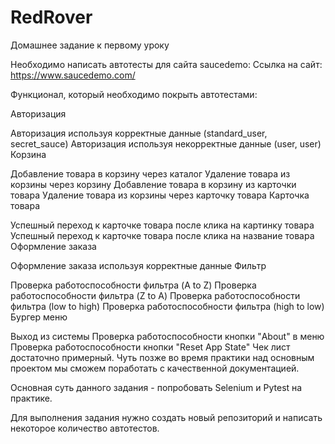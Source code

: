 # RedRover
Домашнее задание к первому уроку

Необходимо написать автотесты для сайта saucedemo: Ссылка на сайт: https://www.saucedemo.com/

Функционал, который необходимо покрыть автотестами:

Авторизация

Авторизация используя корректные данные (standard_user, secret_sauce)
Авторизация используя некорректные данные (user, user)
Корзина

Добавление товара в корзину через каталог
Удаление товара из корзины через корзину
Добавление товара в корзину из карточки товара
Удаление товара из корзины через карточку товара
Карточка товара

Успешный переход к карточке товара после клика на картинку товара
Успешный переход к карточке товара после клика на название товара
Оформление заказа

Оформление заказа используя корректные данные
Фильтр

Проверка работоспособности фильтра (A to Z)
Проверка работоспособности фильтра (Z to A)
Проверка работоспособности фильтра (low to high)
Проверка работоспособности фильтра (high to low)
Бургер меню

Выход из системы
Проверка работоспособности кнопки "About" в меню
Проверка работоспособности кнопки "Reset App State"
Чек лист достаточно примерный. Чуть позже во время практики над основным проектом мы сможем поработать с качественной документацией.

Основная суть данного задания - попробовать Selenium и Pytest на практике.

Для выполнения задания нужно создать новый репозиторий и написать некоторое количество автотестов.
